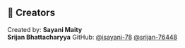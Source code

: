 ## 🙋 Creators

Created by: **Sayani Maity**  
            **Srijan Bhattacharyya**
GitHub: [@isayani-78](https://github.com/isayani-78)
        [@srijan-76448](https://github.com/srijan-76448) 
